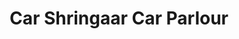 ---
title: "Car Shringaar Car Parlour"
url: /agartala/car-shringaar-car-parlour/
shop: Autoteile
---